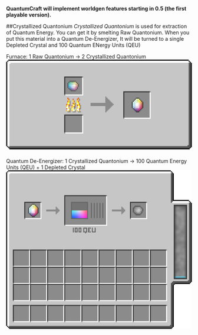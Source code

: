 **QuantumCraft will implement worldgen features starting in 0.5 (the first playable version).**

##Crystallized Quantonium
*Crystallized Quantonium* is used for extraction of Quantum Energy. You can get it by smelting Raw Quantonium. When you put this material into a Quantum De-Energizer, It will be turned to a single Depleted Crystal and 100 Quantum ENergy Units (QEU)

Furnace:
1 Raw Quantonium -> 2 Crystallized Quantonium
<img src="../../img/recipes/smelt_quantonium.png" alt="alt text" style="margin-bottom:20px;">
Quantum De-Energizer:
1 Crystallized Quantonium -> 100 Quantum Energy Units (QEU) + 1 Depleted Crystal
<img src="../../img/recipes/quantonium_deener.png" alt="alt text" style="margin-bottom:20px;">